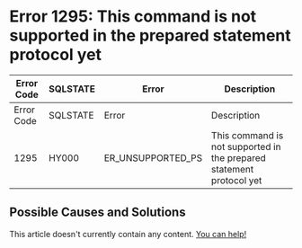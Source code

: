 
# Error 1295: This command is not supported in the prepared statement protocol yet


| Error Code | SQLSTATE | Error | Description |
| --- | --- | --- | --- |
| Error Code | SQLSTATE | Error | Description |
| 1295 | HY000 | ER_UNSUPPORTED_PS | This command is not supported in the prepared statement protocol yet |




## Possible Causes and Solutions


This article doesn't currently contain any content. [You can help!](/en/writing-and-editing-knowledge-base-articles/)


